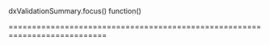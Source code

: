 <!--id-->dxValidationSummary.focus()<!--/id-->
<!--merge--><!--/merge-->
<!--hidden--><!--/hidden-->
<!--type-->function()<!--/type-->
===========================================================================
